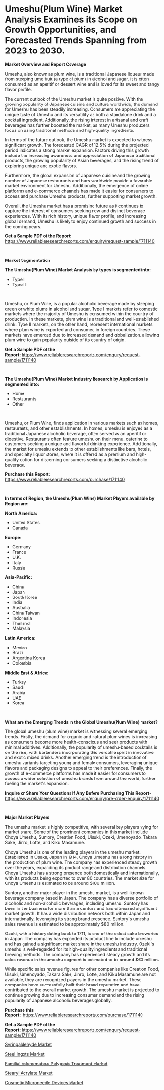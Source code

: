 <p><h1>Umeshu(Plum Wine) Market Analysis Examines its Scope on Growth Opportunities, and Forecasted Trends Spanning from 2023 to 2030.</h1></p><p><strong>Market Overview and Report Coverage</strong></p>
<p><p>Umeshu, also known as plum wine, is a traditional Japanese liqueur made from steeping ume fruit (a type of plum) in alcohol and sugar. It is often consumed as an aperitif or dessert wine and is loved for its sweet and tangy flavor profile.</p><p>The current outlook of the Umeshu market is quite positive. With the growing popularity of Japanese cuisine and culture worldwide, the demand for Umeshu has been steadily increasing. Consumers are appreciating the unique taste of Umeshu and its versatility as both a standalone drink and a cocktail ingredient. Additionally, the rising interest in artisanal and craft beverages has further boosted the market, as many Umeshu producers focus on using traditional methods and high-quality ingredients.</p><p>In terms of the future outlook, the Umeshu market is expected to witness significant growth. The forecasted CAGR of 12.5% during the projected period indicates a strong market expansion. Factors driving this growth include the increasing awareness and appreciation of Japanese traditional products, the growing popularity of Asian beverages, and the rising trend of exploring unique and exotic flavors.</p><p>Furthermore, the global expansion of Japanese cuisine and the growing number of Japanese restaurants and bars worldwide provide a favorable market environment for Umeshu. Additionally, the emergence of online platforms and e-commerce channels has made it easier for consumers to access and purchase Umeshu products, further supporting market growth.</p><p>Overall, the Umeshu market has a promising future as it continues to capture the interest of consumers seeking new and distinct beverage experiences. With its rich history, unique flavor profile, and increasing global demand, Umeshu is likely to enjoy continued growth and success in the coming years.</p></p>
<p><strong>Get a Sample PDF of the Report:</strong> <a href="https://www.reliableresearchreports.com/enquiry/request-sample/1711140">https://www.reliableresearchreports.com/enquiry/request-sample/1711140</a></p>
<p>&nbsp;</p>
<p><strong>Market Segmentation</strong></p>
<p><strong>The Umeshu(Plum Wine) Market Analysis by types is segmented into:</strong></p>
<p><ul><li>Type I</li><li>Type II</li></ul></p>
<p>&nbsp;</p>
<p><p>Umeshu, or Plum Wine, is a popular alcoholic beverage made by steeping green or white plums in alcohol and sugar. Type I markets refer to domestic markets where the majority of Umeshu is consumed within the country of production. In these markets, plum wine is a traditional and well-established drink. Type II markets, on the other hand, represent international markets where plum wine is exported and consumed in foreign countries. These markets have emerged due to increased demand and globalization, allowing plum wine to gain popularity outside of its country of origin.</p></p>
<p><strong>Get a Sample PDF of the Report:</strong>&nbsp;<a href="https://www.reliableresearchreports.com/enquiry/request-sample/1711140">https://www.reliableresearchreports.com/enquiry/request-sample/1711140</a></p>
<p>&nbsp;</p>
<p><strong>The Umeshu(Plum Wine) Market Industry Research by Application is segmented into:</strong></p>
<p><ul><li>Home</li><li>Restaurants</li><li>Other</li></ul></p>
<p>&nbsp;</p>
<p><p>Umeshu, or Plum Wine, finds application in various markets such as homes, restaurants, and other establishments. In homes, umeshu is enjoyed as a traditional Japanese alcoholic beverage, often served as an aperitif or digestive. Restaurants often feature umeshu on their menu, catering to customers seeking a unique and flavorful drinking experience. Additionally, the market for umeshu extends to other establishments like bars, hotels, and specialty liquor stores, where it is offered as a premium and high-quality option for discerning consumers seeking a distinctive alcoholic beverage.</p></p>
<p><strong>Purchase this Report:</strong>&nbsp; <a href="https://www.reliableresearchreports.com/purchase/1711140">https://www.reliableresearchreports.com/purchase/1711140</a></p>
<p>&nbsp;</p>
<p><strong>In terms of Region, the Umeshu(Plum Wine) Market Players available by Region are:</strong></p>
<p>
    <p> <strong> North America: </strong>
        <ul>
            <li>United States</li>
            <li>Canada</li>
        </ul>
        </p> 
    <p> <strong> Europe: </strong>
        <ul>
            <li>Germany</li>
            <li>France</li>
            <li>U.K.</li>
            <li>Italy</li>
            <li>Russia</li>
        </ul>
        </p> 
    <p> <strong> Asia-Pacific: </strong>
        <ul>
            <li>China</li>
            <li>Japan</li>
            <li>South Korea</li>
            <li>India</li>
            <li>Australia</li>
            <li>China Taiwan</li>
            <li>Indonesia</li>
            <li>Thailand</li>
            <li>Malaysia</li>
        </ul>
        </p> 
    <p> <strong> Latin America: </strong>
        <ul>
            <li>Mexico</li>
            <li>Brazil</li>
            <li>Argentina Korea</li>
            <li>Colombia</li>
        </ul>
        </p> 
    <p> <strong> Middle East & Africa: </strong>
        <ul>
            <li>Turkey</li>
            <li>Saudi</li>
            <li>Arabia</li>
            <li>UAE</li>
            <li>Korea</li>
        </ul>
    </p>
    </p>
<p>&nbsp;</p>
<p><strong>What are the Emerging Trends in the Global Umeshu(Plum Wine) market?</strong></p>
<p><p>The global umeshu (plum wine) market is witnessing several emerging trends. Firstly, the demand for organic and natural plum wines is increasing as consumers become more health-conscious and seek products with minimal additives. Additionally, the popularity of umeshu-based cocktails is on the rise, with bartenders incorporating this versatile spirit in innovative and exotic mixed drinks. Another emerging trend is the introduction of umeshu variants targeting young and female consumers, leveraging unique flavors and packaging designs to appeal to their preferences. Finally, the growth of e-commerce platforms has made it easier for consumers to access a wider selection of umeshu brands from around the world, further fueling the market's expansion.</p></p>
<p><strong>Inquire or Share Your Questions If Any Before Purchasing This Report</strong>- <a href="https://www.reliableresearchreports.com/enquiry/pre-order-enquiry/1711140">https://www.reliableresearchreports.com/enquiry/pre-order-enquiry/1711140</a></p>
<p>&nbsp;</p>
<p><strong>Major Market Players</strong></p>
<p><p>The umeshu market is highly competitive, with several key players vying for market share. Some of the prominent companies in this market include Choya Umeshu, Suntory, Creation Food, Uisuki, Ozeki, Umenoyado, Takara Sake, Jinro, Lotte, and Kiku Masamune. </p><p>Choya Umeshu is one of the leading players in the umeshu market. Established in Osaka, Japan in 1914, Choya Umeshu has a long history in the production of plum wine. The company has experienced steady growth over the years, expanding its product range and distribution channels. Choya Umeshu has a strong presence both domestically and internationally, with its products being exported to over 80 countries. The market size for Choya Umeshu is estimated to be around $100 million.</p><p>Suntory, another major player in the umeshu market, is a well-known beverage company based in Japan. The company has a diverse portfolio of alcoholic and non-alcoholic beverages, including umeshu. Suntory has been in the business for more than a century and has witnessed significant market growth. It has a wide distribution network both within Japan and internationally, leveraging its strong brand presence. Suntory's umeshu sales revenue is estimated to be approximately $80 million.</p><p>Ozeki, with a history dating back to 1711, is one of the oldest sake breweries in Japan. The company has expanded its product line to include umeshu and has gained a significant market share in the umeshu industry. Ozeki's umeshu is well-regarded for its high-quality ingredients and traditional brewing methods. The company has experienced steady growth and its sales revenue in the umeshu segment is estimated to be around $60 million.</p><p>While specific sales revenue figures for other companies like Creation Food, Uisuki, Umenoyado, Takara Sake, Jinro, Lotte, and Kiku Masamune are not available, they are recognized players in the umeshu market. These companies have successfully built their brand reputation and have contributed to the overall market growth. The umeshu market is projected to continue growing due to increasing consumer demand and the rising popularity of Japanese alcoholic beverages globally.</p></p>
<p><strong>Purchase this Report:</strong>&nbsp;&nbsp;<a href="https://www.reliableresearchreports.com/purchase/1711140">https://www.reliableresearchreports.com/purchase/1711140</a></p>
<p></p>
<p><strong>Get a Sample PDF of the Report:</strong>&nbsp;<a href="https://www.reliableresearchreports.com/enquiry/request-sample/1711140">https://www.reliableresearchreports.com/enquiry/request-sample/1711140</a></p>
<p><p><a href="https://www.linkedin.com/pulse/syringaldehyde-market-challenges-opportunities-growth-drivers-wu2zc/">Syringaldehyde Market</a></p><p><a href="https://www.linkedin.com/pulse/steel-ingots-market-share-amp-new-trends-analysis-report-oncac/">Steel Ingots Market</a></p><p><a href="https://medium.com/@dougschmidt645/familial-adenomatous-polyposis-treatment-market-share-evolution-and-market-growth-trends-2023-2030-1a51546a1ad9">Familial Adenomatous Polyposis Treatment Market</a></p><p><a href="https://www.linkedin.com/pulse/stearyl-acrylate-market-size-share-global-analysis-report-jtqmc/">Stearyl Acrylate Market</a></p><p><a href="https://medium.com/@briaabshire64/cosmetic-microneedle-devices-market-trends-and-market-analysis-forecasted-for-period-2023-2030-de60c937e864">Cosmetic Microneedle Devices Market</a></p></p>